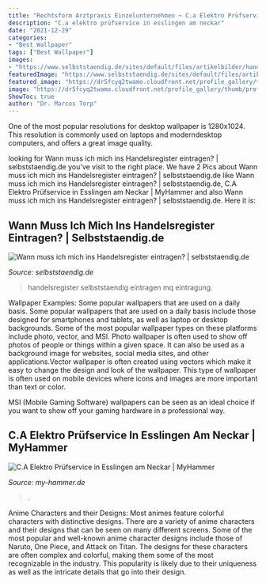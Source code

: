 ```yaml
---
title: "Rechtsform Arztpraxis Einzelunternehmen ~ C.a Elektro Prüfservice In Esslingen Am Neckar"
description: "C.a elektro prüfservice in esslingen am neckar"
date: "2021-12-29"
categories:
- "Best Wallpaper"
tags: ["Best Wallpaper"]
images:
- "https://www.selbststaendig.de/sites/default/files/artikelbilder/handelsregister.jpg"
featuredImage: "https://www.selbststaendig.de/sites/default/files/artikelbilder/handelsregister.jpg"
featured_image: "https://dr5fcyq2twamo.cloudfront.net/profile_gallery/thumb/profile_gallery/7831943/bfc3ce243328ea7f4f25b084801c9e44/1024x748.jpg"
image: "https://dr5fcyq2twamo.cloudfront.net/profile_gallery/thumb/profile_gallery/7831943/bfc3ce243328ea7f4f25b084801c9e44/1024x748.jpg"
ShowToc: true
author: "Dr. Marcos Torp"
---
```



One of the most popular resolutions for desktop wallpaper is 1280x1024. This resolution is commonly used on laptops and moderndesktop computers, and offers a great image quality.

	

		
looking for Wann muss ich mich ins Handelsregister eintragen? | selbststaendig.de you've visit to the right place. We have 2 Pics about Wann muss ich mich ins Handelsregister eintragen? | selbststaendig.de like Wann muss ich mich ins Handelsregister eintragen? | selbststaendig.de, C.A Elektro Prüfservice in Esslingen am Neckar | MyHammer and also Wann muss ich mich ins Handelsregister eintragen? | selbststaendig.de. Here it is:
		
    
## Wann Muss Ich Mich Ins Handelsregister Eintragen? | Selbststaendig.de

<img loading=lazy src="https://www.selbststaendig.de/sites/default/files/artikelbilder/handelsregister.jpg" onerror="this.onerror=null;this.src='https://tse2.mm.bing.net/th?id=OIP.F-6HOCN572_5Aw7K05QvwAHaE8&amp;pid=15.1';" alt="Wann muss ich mich ins Handelsregister eintragen? | selbststaendig.de">

_Source: selbststaendig.de_

>handelsregister selbststaendig eintragen mq eintragung. 

	

Wallpaper Examples: Some popular wallpapers that are used on a daily basis.
Some popular wallpapers that are used on a daily basis include those designed for smartphones and tablets, as well as laptop or desktop backgrounds. Some of the most popular wallpaper types on these platforms include photo, vector, and MSI. 
Photo wallpaper is often used to show off photos of people or things within a given space. It can also be used as a background image for websites, social media sites, and other applications.Vector wallpaper is often created using vectors which make it easy to change the design and look of the wallpaper. This type of wallpaper is often used on mobile devices where icons and images are more important than text or color. 

MSI (Mobile Gaming Software) wallpapers can be seen as an ideal choice if you want to show off your gaming hardware in a professional way.

    
## C.A Elektro Prüfservice In Esslingen Am Neckar | MyHammer

<img loading=lazy src="https://dr5fcyq2twamo.cloudfront.net/profile_gallery/thumb/profile_gallery/7831943/bfc3ce243328ea7f4f25b084801c9e44/1024x748.jpg" onerror="this.onerror=null;this.src='https://tse3.mm.bing.net/th?id=OIP.8Xgp4xPJ3NZYpH3jwfgGcAHaCB&amp;pid=15.1';" alt="C.A Elektro Prüfservice in Esslingen am Neckar | MyHammer">

_Source: my-hammer.de_

>. 

	

Anime Characters and their Designs: Most animes feature colorful characters with distinctive designs.
There are a variety of anime characters and their designs that can be seen on many different screens. Some of the most popular and well-known anime character designs include those of Naruto, One Piece, and Attack on Titan. The designs for these characters are often complex and colorful, making them some of the most recognizable in the industry. This popularity is likely due to their uniqueness as well as the intricate details that go into their design.

